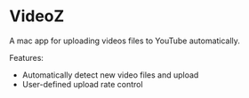 # VideoZ
A mac app for uploading videos files to YouTube automatically.

Features:
- Automatically detect new video files and upload 
- User-defined upload rate control
